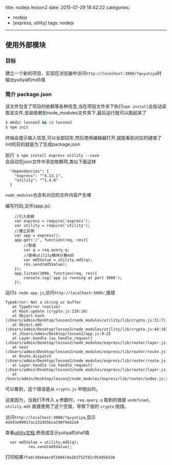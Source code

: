 title: nodejs lesson2
date: 2015-07-29 18:42:22
categories:
- nodejs
- [express, utility]
tags: nodejs
---

## 使用外部模块

### 目标
建立一个新的项目，实现在浏览器中访问`http://localhost:3000/?q=yutiya`时   
输出yutiya的md5值

### 简介 package.json
该文件包含了项目的依赖等各种信息,当在项目文件夹下执行`npm install`会自动读取该文件,安装依赖到node_modules文件夹下,最后运行就可以跑起来了

``` bash
$ mkdir lesson2 && cd lesson2
$ npm init
```

终端会提示输入信息,可以全部回车,然后使用编辑器打开,就能看到对应的键值了   
init的目的就是为了生成package.json

执行` $ npm install express utility --save`   
会自动在json文件中添加依赖项,类似下面这样

``` text
  "dependencies": {
    "express": "^4.13.1",
    "utility": "^1.4.0"
  }
```

`node_modules`也会有对应的文件内容产生噢

<!-- more -->

编写代码,文件(app.js):

``` code
    //引入依赖
    var express = require('express');
    var utility = require('utility');
    //建立实例
    var app = express();
    app.get('/', function(req, res){
        //取值
        var q = req.query.q;
        //使用utility模块计算md5
        var md5Value = utility.md5(q);
        res.send(md5Value);
    });
    app.listen(3000, function(req, res){
        console.log('app is running at port 3000');
    });
```

运行` $ node app.js `,访问`http://localhost:3000/`,报错

``` text
TypeError: Not a string or buffer
   at TypeError (native)
   at Hash.update (crypto.js:119:16)
   at Object.hash (/Users/admin/Desktop/lesson2/node_modules/utility/lib/crypto.js:31:7)
   at Object.md5 (/Users/admin/Desktop/lesson2/node_modules/utility/lib/crypto.js:44:18)
   at /Users/admin/Desktop/lesson2/app.js:9:25
   at Layer.handle [as handle_request] (/Users/admin/Desktop/lesson2/node_modules/express/lib/router/layer.js:95:5)
   at next (/Users/admin/Desktop/lesson2/node_modules/express/lib/router/route.js:131:13)
   at Route.dispatch (/Users/admin/Desktop/lesson2/node_modules/express/lib/router/route.js:112:3)
   at Layer.handle [as handle_request] (/Users/admin/Desktop/lesson2/node_modules/express/lib/router/layer.js:95:5)
   at /Users/admin/Desktop/lesson2/node_modules/express/lib/router/index.js:277:22
```

可以看到，这个错误是从 `crypto.js` 中抛出的。

这是因为，当我们不传入 `q` 参数时，`req.query.q` 取到的值是 `undefined`，`utility.md5` 直接使用了这个空值，导致下层的 `crypto` 抛错。

访问`http://localhost:3000/?q=yutiya`,显示`4d493e09017ac232455bca190f9eb2e8`

查看[utility文档](https://github.com/node-modules/utility),修改成显示yutiya的sha1值

``` code
  var md5Value = utility.md5(q);
          res.send(md5Value);
```

打印结果`7fadc38a6aecdf260414e2b3752f81c954d56d3b`
